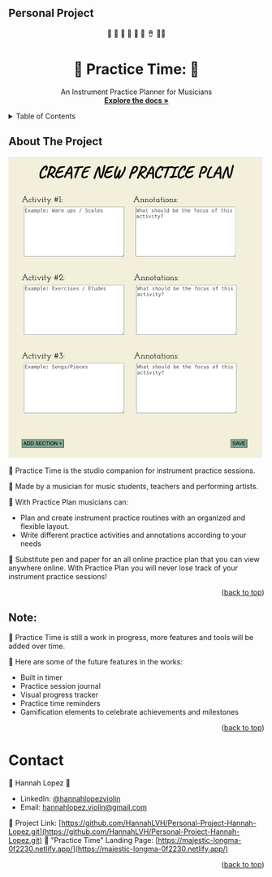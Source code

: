 ## Personal Project
<div id="top"></div>

<!-- PROJECT LOGO -->
<div style="text-align: center;">

🎹 🎻 🎸 🎷 🥁 🎺 🪘 🪈🎤

  <h1 style="text-align: center;"> 🎵 Practice Time: 🎵</h3>

  <p style="text-align: center;">
    An Instrument Practice Planner for Musicians
    <br />
    <a href="https://github.com/HannahLVH/Personal-Project-Hannah-Lopez.git"><strong>Explore the docs »</strong></a>
    <br />
<!--     <a href="https://github.com/othneildrew/Best-README-Template">View Demo</a>
    <br>
    <a href="https://github.com/othneildrew/Best-README-Template/issues">Report Bug</a>
    <br>
    <a href="https://github.com/othneildrew/Best-README-Template/issues">Request Feature</a>
  </p> -->
</div>

<!-- TABLE OF CONTENTS -->
<details>
  <summary>Table of Contents</summary>
  <ol>
    <li>
      <a href="#about-the-project">About The Project</a>
<!--       <ul>
        <li><a href="#built-with">Built With</a></li>
      </ul>
    </li>
    <li>
      <a href="#getting-started">Getting Started</a>
      <ul>
        <li><a href="#prerequisites">Prerequisites</a></li>
        <li><a href="#installation">Installation</a></li>
      </ul>
    </li>
    <li><a href="#usage">Usage</a></li> -->
    <li><a href="#contact">Contact</a></li>
<!--     <li><a href="#acknowledgments">Acknowledgments</a></li> -->
  </ol>
</details>

<!-- ABOUT THE PROJECT -->

## About The Project

<!-- Insert a project screenshot here -->

<img alt="screenshot example of the create plan page on practice plan" src="https://github.com/HannahLVH/Personal-Project-Hannah-Lopez/blob/1acbd921c8e63a4c858514b7c1f57aedc0b967c3/public/images/feature-examples/feature-example-1.png" width="500">

  🎵 Practice Time is the studio companion for instrument practice sessions. 
  
  🎵 Made by a musician for music students, teachers and performing artists. 
  
  🎵 With Practice Plan musicians can:

<ul>
  <li>Plan and create instrument practice routines with an organized and flexible layout.</li>
  <li>Write different practice activities and annotations according to your needs</li>
</ul>

  🎵 Substitute pen and paper for an all online practice plan that you can view anywhere online. With Practice Plan you will never lose track of your instrument practice sessions!

<p style="text-align: right;">(<a href="#top">back to top</a>)</p>

<!-- ### Built With

This section should list any major frameworks/libraries used to bootstrap your project. Leave any add-ons/plugins for the acknowledgements section. Here are a few examples. -->

<!-- Add more if your technologies are not listed -->
<!-- Comment (or remove) the ones you are not using yet -->

<!-- - [React.js](https://reactjs.org/)
- [Bootstrap](https://getbootstrap.com)
- [JQuery](https://jquery.com) -->
  <!-- - [Vue.js](https://vuejs.org/) -->
  <!-- - [Angular](https://angular.io/) -->
  <!-- - [Svelte](https://svelte.dev/) -->

<!-- <p style="text-align: right;">(<a href="#top">back to top</a>)</p> -->

## Note:

   🎵 Practice Time is still a work in progress, more features and tools will be added over time.

   🎵 Here are some of the future features in the works:

<ul>
  <li>Built in timer</li>
  <li>Practice session journal</li>
  <li>Visual progress tracker</li>
  <li>Practice time reminders</li>
  <li>Gamification elements to celebrate achievements and milestones</li>
</ul>

<p style="text-align: right;">(<a href="#top">back to top</a>)</p>

<!-- GETTING STARTED -->

<!-- ## Getting Started

This is an example of how you may give instructions on setting up your project locally. To get a local copy up and running follow these simple example steps.

### Prerequisites

This is an example of how to list things you need to use the software and how to install them.

- npm
  ```sh
  npm install npm@latest -g
  ```

### Installation

_Below is an example of how you can instruct your audience on installing and setting up your app. This template doesn't rely on any external dependencies or services._

1. Get a free API Key at [https://example.com](https://example.com)
2. Clone the repo
   ```sh
   git clone https://github.com/your_username_/Project-Name.git
   ```
3. Install NPM packages
   ```sh
   npm install
   ```
4. Enter your API in `config.js`
   ```js
   const API_KEY = "ENTER YOUR API";
   ```

<p style="text-align: right;">(<a href="#top">back to top</a>)</p>

<!-- USAGE EXAMPLES -->

<!-- ## Usage

Use this space to show useful examples of how a project can be used. Additional screenshots, code examples and demos work well in this space. You may also link to more resources.

_For more examples, please refer to the [Documentation](https://example.com)_

<p style="text-align: right;">(<a href="#top">back to top</a>)</p>

<!-- CONTACT -->

# Contact

🎵 Hannah Lopez 🎻

- LinkedIn: [@hannahlopezviolin](https://www.linkedin.com/in/hannahlopezviolin/)
- Email: hannahlopez.violin@gmail.com

🎵 Project Link: [https://github.com/HannahLVH/Personal-Project-Hannah-Lopez.git](https://github.com/HannahLVH/Personal-Project-Hannah-Lopez.git)
🎵 "Practice Time" Landing Page: [https://majestic-longma-0f2230.netlify.app/](https://majestic-longma-0f2230.netlify.app/)

<p style="text-align: right;">(<a href="#top">back to top</a>)</p>

<!-- ACKNOWLEDGMENTS -->

<!-- ## Acknowledgments

Use this space to list resources you find helpful and would like to give credit to. I've included a few of my favorites to kick things off!

- [Choose an Open Source License](https://choosealicense.com)
- [GitHub Emoji Cheat Sheet](https://www.webpagefx.com/tools/emoji-cheat-sheet)
- [Malven's Flexbox Cheatsheet](https://flexbox.malven.co/)
- [Malven's Grid Cheatsheet](https://grid.malven.co/)
- [Img Shields](https://shields.io)
- [GitHub Pages](https://pages.github.com)
- [Font Awesome](https://fontawesome.com)
- [React Icons](https://react-icons.github.io/react-icons/search)
- [OhMyGit](https://ohmygit.org/)

<p style="text-align: right;">(<a href="#top">back to top</a>)</p>

